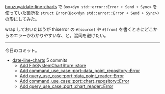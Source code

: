 [bouzuya/date-line-charts] で `Box<dyn std::error::Error + Send + Sync>` を使っていた箇所を `struct Error(Box<dyn std::error::Error + Send + Sync>)` の形にしてみた。

wrap しておいたほうが thiserror の `#[source]` や `#[from]` を書くときにどこからのエラーかわかりやすいな、と。混同を避けたい。


---

今日のコミット。

- [date-line-charts](https://github.com/bouzuya/date-line-charts) 5 commits
  - [Add FileSystemChartStore::store](https://github.com/bouzuya/date-line-charts/commit/91c5312866ea941c615407bc32c325c69e0e9946)
  - [Add command_use_case::port::data_point_repository::Error](https://github.com/bouzuya/date-line-charts/commit/7c4dac3023d9279754ec89ff3eb62c4e19f25660)
  - [Add query_use_case::port::data_point_reader::Error](https://github.com/bouzuya/date-line-charts/commit/d85f25cd4d2566c2ec33b760a264b971b9789c35)
  - [Add command_use_case::port::chart_repository::Error](https://github.com/bouzuya/date-line-charts/commit/ee4e32a31a22b0abce53aa43a6b8b372c015193a)
  - [Add query_use_case::port::chart_reader::Error](https://github.com/bouzuya/date-line-charts/commit/affc2d9fbc08cabead41b63e07da030e4e9d481f)

[bouzuya/date-line-charts]: https://github.com/bouzuya/date-line-charts
